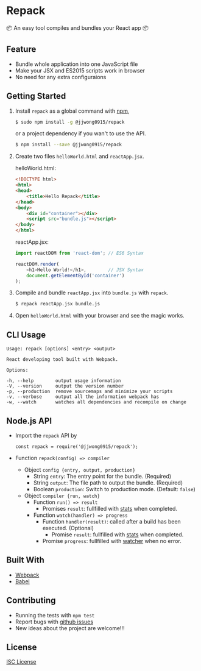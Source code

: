 Repack
====
:package: An easy tool compiles and bundles your React app :package:


Feature
----
* Bundle whole application into one JavaScript file
* Make your JSX and ES2015 scripts work in browser
* No need for any extra configuraions


Getting Started
----
1. Install `repack` as a global command with [npm](https://www.npmjs.com/),

    ```sh
    $ sudo npm install -g @jjwong0915/repack
    ```

    or a project dependency if you wan't to use the API.

    ```sh
    $ npm install --save @jjwong0915/repack
    ```


2. Create two files `helloWorld.html` and `reactApp.jsx`.

    helloWorld.html:

    ```html
    <!DOCTYPE html>
    <html>
    <head>
        <title>Hello Repack</title>
    </head>
    <body>
        <div id="container"></div>
        <script src="bundle.js"></script>
    </body>
    </html>
    ```

    reactApp.jsx:

    ```js
    import reactDOM from 'react-dom'; // ES6 Syntax

    reactDOM.render(
        <h1>Hello World!</h1>,        // JSX Syntax
        document.getElementById('container')
    );
    ```

3. Compile and bundle `reactApp.jsx` into `bundle.js` with `repack`.

    ```sh
    $ repack reactApp.jsx bundle.js
    ```

4. Open `helloWorld.html` with your browser and see the magic works.


CLI Usage
----

    Usage: repack [options] <entry> <output>

    React developing tool built with Webpack.

    Options:

    -h, --help        output usage information
    -V, --version     output the version number
    -p, --production  remove sourcemaps and minimize your scripts
    -v, --verbose     output all the information webpack has
    -w, --watch       watches all dependencies and recompile on change


Node.js API
----
* Import the `repack` API by

    ```node
    const repack = require('@jjwong0915/repack');
    ```


* Function `repack(config) => compiler`
    * Object `config {entry, output, production}`
        * String `entry`: The entry point for the bundle. (Required)
        * String `output`: The file path to output the bundle. (Required)
        * Boolean `production`: Switch to production mode. (Default: `false`)
    * Object `compiler {run, watch}`
        * Function `run() => result`
            * Promises `result`: fullfilled with [stats](http://webpack.github.io/docs/node.js-api.html#stats) when completed.
        * Function `watch(handler) => progress`
            * Function `handler(result)`: called after a build has been executed. (Optional)
                * Promise `result`: fullfilled with [stats](http://webpack.github.io/docs/node.js-api.html#stats) when completed.
            * Promise `progress`: fullfilled with [watcher](http://webpack.github.io/docs/node.js-api.html#watching) when no error.


Built With
----
* [Webpack](http://webpack.github.io/)
* [Babel](https://babeljs.io/)


Contributing
----
* Running the tests with `npm test`
* Report bugs with [github issues](https://github.com/jjwong0915/repack/issues)
* New ideas about the project are welcome!!!


License
----
[ISC License](https://raw.githubusercontent.com/jjwong0915/repack/master/LICENSE)
